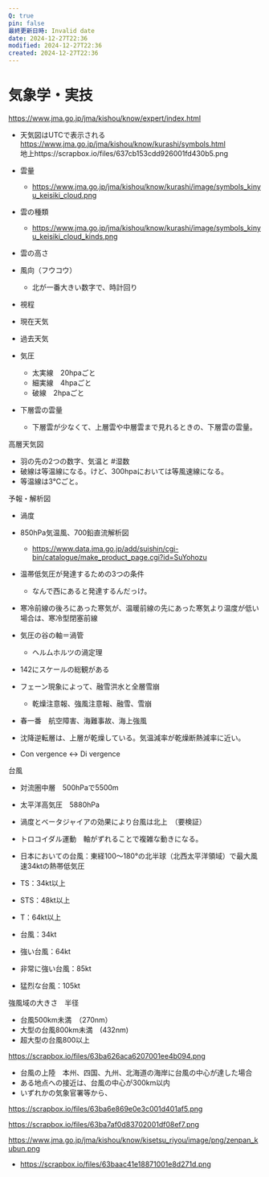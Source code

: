 ```yaml
---
Q: true
pin: false
最終更新日時: Invalid date
date: 2024-12-27T22:36
modified: 2024-12-27T22:36
created: 2024-12-27T22:36
---
```

# 気象学・実技

https://www.jma.go.jp/jma/kishou/know/expert/index.html

- 天気図はUTCで表示される  
    https://www.jma.go.jp/jma/kishou/know/kurashi/symbols.html  
    地上https://scrapbox.io/files/637cb153cdd926001fd430b5.png  
    
- 雲量
    - https://www.jma.go.jp/jma/kishou/know/kurashi/image/symbols_kinyu_keisiki_cloud.png
- 雲の種類
    - https://www.jma.go.jp/jma/kishou/know/kurashi/image/symbols_kinyu_keisiki_cloud_kinds.png
- 雲の高さ
- 風向（フウコウ）
    - 北が一番大きい数字で、時計回り
- 視程
- 現在天気
- 過去天気
- 気圧
    - 太実線　20hpaごと
    - 細実線　4hpaごと
    - 破線　2hpaごと

- 下層雲の雲量
    - 下層雲が少なくて、上層雲や中層雲まで見れるときの、下層雲の雲量。

高層天気図

- 羽の先の2つの数字、気温と \#湿数  
- 破線は等温線になる。けど、300hpaにおいては等風速線になる。  
- 等温線は3℃ごと。  

予報・解析図

- 渦度

- 850hPa気温風、700鉛直流解析図
    - https://www.data.jma.go.jp/add/suishin/cgi-bin/catalogue/make_product_page.cgi?id=SuYohozu
- 温帯低気圧が発達するための3つの条件
    - なんで西にあると発達するんだっけ。
- 寒冷前線の後ろにあった寒気が、温暖前線の先にあった寒気より温度が低い場合は、寒冷型閉塞前線
- 気圧の谷の軸＝渦管
    - ヘルムホルツの渦定理
- 142にスケールの総観がある
- フェーン現象によって、融雪洪水と全層雪崩
    - 乾燥注意報、強風注意報、融雪、雪崩
- 春一番　航空障害、海難事故、海上強風
- 沈降逆転層は、上層が乾燥している。気温減率が乾燥断熱減率に近い。
- Con vergence ↔︎ Di vergence

台風

- 対流圏中層　500hPaで5500m  
- 太平洋高気圧　5880hPa  
- 渦度とベータジャイアの効果により台風は北上　（要検証）  
- トロコイダル運動　軸がずれることで複雑な動きになる。  

- 日本においての台風：東経100～180°の北半球（北西太平洋領域）で最大風速34ktの熱帯低気圧
- TS：34kt以上
- STS：48kt以上
- T：64kt以上
- 台風：34kt
- 強い台風：64kt
- 非常に強い台風：85kt
- 猛烈な台風：105kt

強風域の大きさ　半径

- 台風500km未満　（270nm）  
- 大型の台風800km未満　(432nm)  
- 超大型の台風800以上  

https://scrapbox.io/files/63ba626aca6207001ee4b094.png

- 台風の上陸　本州、四国、九州、北海道の海岸に台風の中心が達した場合
- ある地点への接近は、台風の中心が300km以内
- いずれかの気象官署等から、

https://scrapbox.io/files/63ba6e869e0e3c001d401af5.png

https://scrapbox.io/files/63ba7af0d83702001df08ef7.png

https://www.jma.go.jp/jma/kishou/know/kisetsu_riyou/image/png/zenpan_kubun.png

- https://scrapbox.io/files/63baac41e18871001e8d271d.png